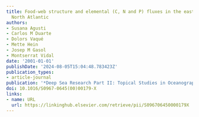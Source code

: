 ```yaml
---
title: Food-web structure and elemental (C, N and P) fluxes in the eastern tropical
  North Atlantic
authors:
- Susana Agusti
- Carlos M Duarte
- Dolors Vaqué
- Mette Hein
- Josep M Gasol
- Montserrat Vidal
date: '2001-01-01'
publishDate: '2024-08-05T15:04:48.783423Z'
publication_types:
- article-journal
publication: '*Deep Sea Research Part II: Topical Studies in Oceanography*'
doi: 10.1016/S0967-0645(00)00179-X
links:
- name: URL
  url: https://linkinghub.elsevier.com/retrieve/pii/S096706450000179X
---
```

